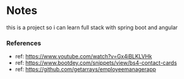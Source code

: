 # Notes

this is a project so i can learn full stack with spring boot and angular

### References
* ref: https://www.youtube.com/watch?v=Gx4iBLKLVHk
* ref: https://www.bootdey.com/snippets/view/bs4-contact-cards
* ref: https://github.com/getarrays/employeemanagerapp